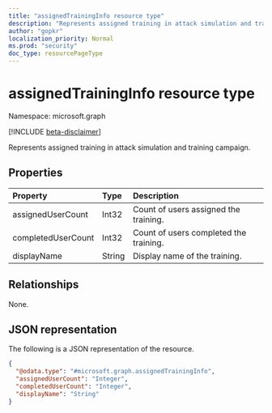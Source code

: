 ```yaml
---
title: "assignedTrainingInfo resource type"
description: "Represents assigned training in attack simulation and training campaign."
author: "gopkr"
localization_priority: Normal
ms.prod: "security"
doc_type: resourcePageType
---
```


# assignedTrainingInfo resource type

Namespace: microsoft.graph

[!INCLUDE [beta-disclaimer](../../includes/beta-disclaimer.md)]

Represents assigned training in attack simulation and training campaign.

## Properties
|Property|Type|Description|
|:---|:---|:---|
|assignedUserCount|Int32|Count of users assigned the training.|
|completedUserCount|Int32|Count of users completed the training.|
|displayName|String|Display name of the training.|

## Relationships
None.

## JSON representation
The following is a JSON representation of the resource.
<!-- {
  "blockType": "resource",
  "@odata.type": "microsoft.graph.assignedTrainingInfo"
}
-->
``` json
{
  "@odata.type": "#microsoft.graph.assignedTrainingInfo",
  "assignedUserCount": "Integer",
  "completedUserCount": "Integer",
  "displayName": "String"
}
```

